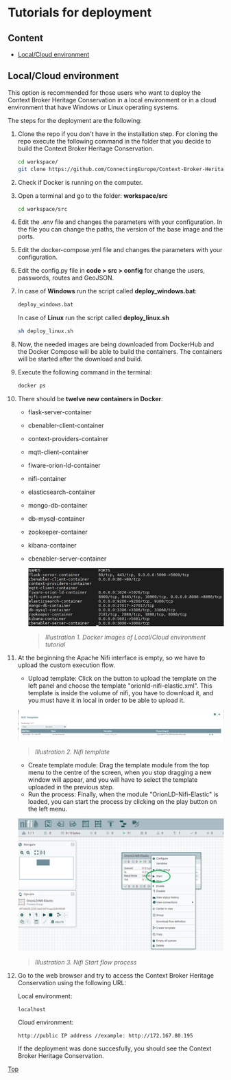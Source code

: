 # Tutorials for deployment

## Content

- [Local/Cloud environment](#local-cloud-environment)

## Local/Cloud environment

This option is recommended for those users who want to deploy the Context Broker Heritage Conservation in a local environment or in a cloud environment that have Windows or Linux operating systems.

The steps for the deployment are the following:

1. Clone the repo if you don't have in the installation step. For cloning the repo execute the following command in the folder that you decide to build the Context Broker Heritage Conservation.

    ```bash
    cd workspace/
    git clone https://github.com/ConnectingEurope/Context-Broker-Heritage-Conservation.git
    ```

2. Check if Docker is running on the computer.

3. Open a terminal and go to the folder: **workspace/src**

    ```bash
    cd workspace/src
    ```

4. Edit the .env file and changes the parameters with your configuration. In the file you can change the paths, the version of the base image and the ports.

5. Edit the docker-compose.yml file and changes the parameters with your configuration.

6. Edit the config.py file in **code > src > config** for change the users, passwords, routes and GeoJSON.

7. In case of **Windows** run the script called **deploy_windows.bat**:

    ```bash
    deploy_windows.bat
    ```

    In case of **Linux** run the script called **deploy_linux.sh**

    ```bash
    sh deploy_linux.sh
    ```

8. Now, the needed images are being downloaded from DockerHub and the Docker Compose will be able to build the containers. The containers will be started after the download and build.

9. Execute the following command in the terminal:

    ```bash
    docker ps
    ```

10. There should be **twelve new containers in Docker**:

    - flask-server-container
    - cbenabler-client-container
    - context-providers-container
    - mqtt-client-container
    - fiware-orion-ld-container
    - nifi-container
    - elasticsearch-container
    - mongo-db-container
    - db-mysql-container
    - zookeeper-container
    - kibana-container
    - cbenabler-server-container

        ![TutorialDockerPs](../img/Docker_containers_Heritage_Conservation.PNG)
        >*Illustration 1. Docker images of Local/Cloud environment tutorial*

11. At the beginning the Apache Nifi interface is empty, so we have to upload the custom execution flow.
    - Upload template: Click on the button to upload the template on the left panel and choose the template "orionld-nifi-elastic.xml". This template is inside the volume of nifi, you have to download it, and you must have it in local in order to be able to upload it.

    ![TutorialNifiTemplate](../img/Nifi_templates.PNG)
    >*Illustration 2. Nifi template*

    - Create template module: Drag the template module from the top menu to the centre of the screen, when you stop dragging a new window will appear, and you will have to select the template uploaded in the previous step.
    - Run the process: Finally, when the module "OrionLD-Nifi-Elastic" is loaded, you can start the process by clicking on the play button on the left menu.

    ![TutorialNifiStartFlow](../img/Nifi_start_flow.png)
    >*Illustration 3. Nifi Start flow process*

12. Go to the web browser and try to access the Context Broker Heritage Conservation using the following URL:

    Local environment:
    ```url
    localhost
    ```

    Cloud environment:
    ```url
    http://public IP address //example: http://172.167.80.195
    ```

    If the deployment was done succesfully, you should see the Context Broker Heritage Conservation.

[Top](#tutorials-for-deployment)